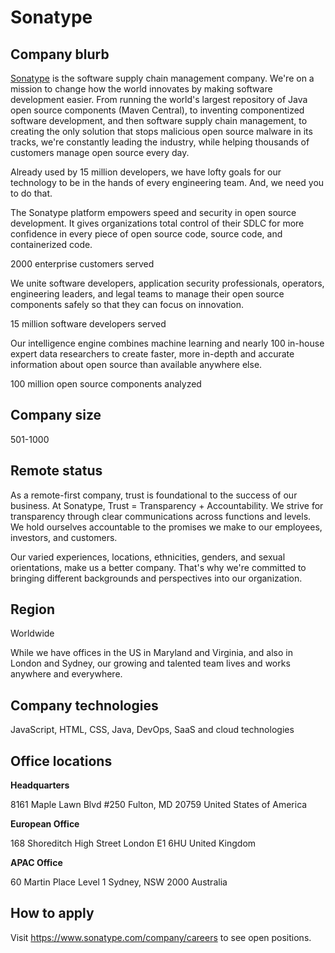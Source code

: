 # Sonatype

## Company blurb

[Sonatype](https://www.sonatype.com) is the software supply chain management company. We're on a mission to change how the world innovates by making software development easier. From running the world's largest repository of Java open source components (Maven Central), to inventing componentized software development, and then software supply chain management, to creating the only solution that stops malicious open source malware in its tracks, we're constantly leading the industry, while helping thousands of customers manage open source every day.

Already used by 15 million developers, we have lofty goals for our technology to be in the hands of every engineering team. And, we need you to do that.

The Sonatype platform empowers speed and security in open source development. It gives organizations total control of their SDLC for more confidence in every piece of open source code, source code, and containerized code.

2000 enterprise customers served

We unite software developers, application security professionals, operators, engineering leaders, and legal teams to manage their open source components safely so that they can focus on innovation.

15 million software developers served

Our intelligence engine combines machine learning and nearly 100 in-house expert data researchers to create faster, more in-depth and accurate information about open source than available anywhere else.

100 million open source components analyzed

## Company size

501-1000

## Remote status

As a remote-first company, trust is foundational to the success of our business. At Sonatype, Trust = Transparency + Accountability. We strive for transparency through clear communications across functions and levels. We hold ourselves accountable to the promises we make to our employees, investors, and customers.

Our varied experiences, locations, ethnicities, genders, and sexual orientations, make us a better company. That's why we're committed to bringing different backgrounds and perspectives into our organization.

## Region

Worldwide

While we have offices in the US in Maryland and Virginia, and also in London and Sydney, our growing and talented team lives and works anywhere and everywhere.

## Company technologies

JavaScript, HTML, CSS, Java, DevOps, SaaS and cloud technologies

## Office locations

**Headquarters**

8161 Maple Lawn Blvd #250
Fulton, MD 20759
United States of America

**European Office**

168 Shoreditch High Street
London E1 6HU
United Kingdom

**APAC Office**

60 Martin Place Level 1
Sydney, NSW 2000
Australia

## How to apply

Visit https://www.sonatype.com/company/careers to see open positions.

[1]: https://www.sonatype.com/
